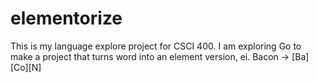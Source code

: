 # elementorize
This is my language explore project for CSCI 400. I am exploring Go to make a project that turns word into an element version, ei. Bacon -> [Ba][Co][N]
